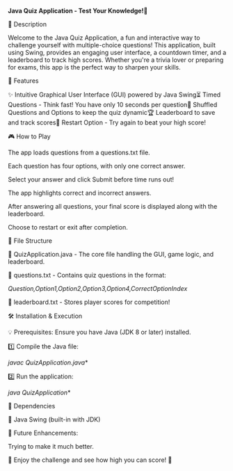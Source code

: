 **Java Quiz Application - Test Your Knowledge!🎯**

📝 Description

Welcome to the Java Quiz Application, a fun and interactive way to challenge yourself with multiple-choice questions! This application, built using Swing, provides an engaging user interface, a countdown timer, and a leaderboard to track high scores. Whether you're a trivia lover or preparing for exams, this app is the perfect way to sharpen your skills.

🚀 Features

✨ Intuitive Graphical User Interface (GUI) powered by Java Swing⏳ Timed Questions - Think fast! You have only 10 seconds per question🔀 Shuffled Questions and Options to keep the quiz dynamic🏆 Leaderboard to save and track scores🔁 Restart Option - Try again to beat your high score!

🎮 How to Play

The app loads questions from a questions.txt file.

Each question has four options, with only one correct answer.

Select your answer and click Submit before time runs out!

The app highlights correct and incorrect answers.

After answering all questions, your final score is displayed along with the leaderboard.

Choose to restart or exit after completion.

📂 File Structure

📌 QuizApplication.java - The core file handling the GUI, game logic, and leaderboard.

📌 questions.txt - Contains quiz questions in the format:

  *Question,Option1,Option2,Option3,Option4,CorrectOptionIndex*

📌 leaderboard.txt - Stores player scores for competition!

🛠 Installation & Execution

💡 Prerequisites: Ensure you have Java (JDK 8 or later) installed.

1️⃣ Compile the Java file:

*javac QuizApplication.java**

2️⃣ Run the application:

*java QuizApplication**

📌 Dependencies

🔹 Java Swing (built-in with JDK)

🌟 Future Enhancements:

Trying to make it much better.


🎉 Enjoy the challenge and see how high you can score! 🚀

